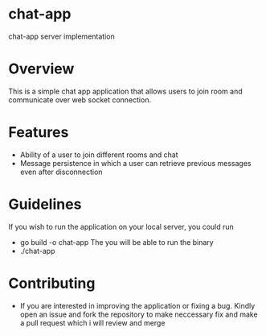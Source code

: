 # chat-app
chat-app server implementation 

# Overview
This is a simple chat app application that allows users to join room and communicate over web socket connection.

# Features
- Ability of a user to join different rooms and chat 
- Message persistence in which a user can retrieve previous messages even after disconnection

# Guidelines   
  If you wish to run the application on your local server, you could run
- go build -o chat-app
  The you will be able to run the binary
-  ./chat-app

# Contributing 
- If you are interested in improving the application or fixing a bug. Kindly open an issue and fork the repository to make neccessary fix and make a pull request which i will review and merge